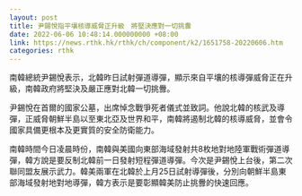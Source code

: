 ```yaml
---
layout: post
title: 尹錫悅指平壤核導威脅正升級　將堅決應對一切挑釁
date: 2022-06-06 10:48:14.000000000 +08:00
link: https://news.rthk.hk/rthk/ch/component/k2/1651758-20220606.htm
categories: rthk
---
```


南韓總統尹錫悅表示，北韓昨日試射彈道導彈，顯示來自平壤的核導彈威脅正在升級，南韓政府將堅決及嚴正應對北韓一切挑釁。

尹錫悅在首爾的國家公墓，出席悼念戰爭死者儀式並致詞。他說北韓的核武及導彈，正威脅朝鮮半島以至東北亞及世界和平，南韓將遏制北韓的核導威脅，並會令國家具備更根本及更實質的安全防衛能力。

南韓時間今日凌晨時份，南韓與美國向東部海域發射共8枚地對地陸軍戰術彈道導彈，韓方說是要反制北韓前一日發射短程彈道導彈。今次是尹錫悅上台後，第二次聯同盟友展示武力。韓美兩軍在北韓於上月25日試射導彈後，分別向朝鮮半島東部海域發射地對地導彈，韓方表示是要彰顯韓美防止挑釁的快速回應。

